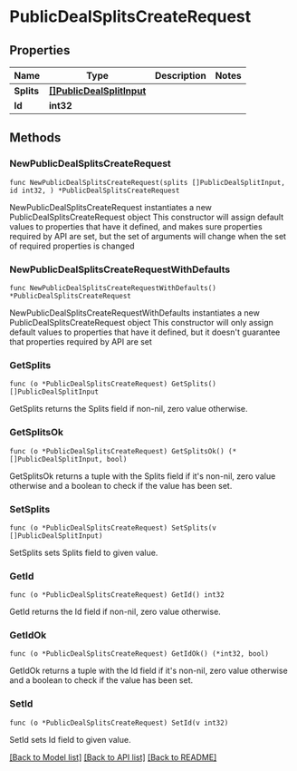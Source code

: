# PublicDealSplitsCreateRequest

## Properties

Name | Type | Description | Notes
------------ | ------------- | ------------- | -------------
**Splits** | [**[]PublicDealSplitInput**](PublicDealSplitInput.md) |  | 
**Id** | **int32** |  | 

## Methods

### NewPublicDealSplitsCreateRequest

`func NewPublicDealSplitsCreateRequest(splits []PublicDealSplitInput, id int32, ) *PublicDealSplitsCreateRequest`

NewPublicDealSplitsCreateRequest instantiates a new PublicDealSplitsCreateRequest object
This constructor will assign default values to properties that have it defined,
and makes sure properties required by API are set, but the set of arguments
will change when the set of required properties is changed

### NewPublicDealSplitsCreateRequestWithDefaults

`func NewPublicDealSplitsCreateRequestWithDefaults() *PublicDealSplitsCreateRequest`

NewPublicDealSplitsCreateRequestWithDefaults instantiates a new PublicDealSplitsCreateRequest object
This constructor will only assign default values to properties that have it defined,
but it doesn't guarantee that properties required by API are set

### GetSplits

`func (o *PublicDealSplitsCreateRequest) GetSplits() []PublicDealSplitInput`

GetSplits returns the Splits field if non-nil, zero value otherwise.

### GetSplitsOk

`func (o *PublicDealSplitsCreateRequest) GetSplitsOk() (*[]PublicDealSplitInput, bool)`

GetSplitsOk returns a tuple with the Splits field if it's non-nil, zero value otherwise
and a boolean to check if the value has been set.

### SetSplits

`func (o *PublicDealSplitsCreateRequest) SetSplits(v []PublicDealSplitInput)`

SetSplits sets Splits field to given value.


### GetId

`func (o *PublicDealSplitsCreateRequest) GetId() int32`

GetId returns the Id field if non-nil, zero value otherwise.

### GetIdOk

`func (o *PublicDealSplitsCreateRequest) GetIdOk() (*int32, bool)`

GetIdOk returns a tuple with the Id field if it's non-nil, zero value otherwise
and a boolean to check if the value has been set.

### SetId

`func (o *PublicDealSplitsCreateRequest) SetId(v int32)`

SetId sets Id field to given value.



[[Back to Model list]](../README.md#documentation-for-models) [[Back to API list]](../README.md#documentation-for-api-endpoints) [[Back to README]](../README.md)


